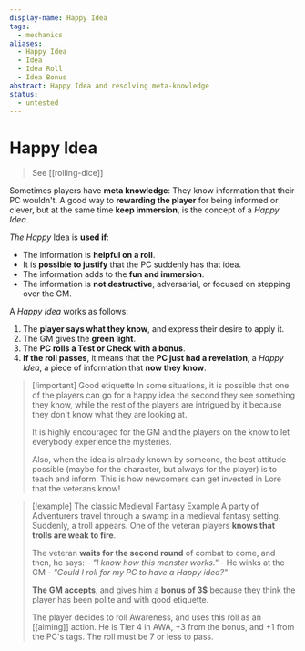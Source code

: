 ```yaml
---
display-name: Happy Idea
tags:
  - mechanics
aliases:
  - Happy Idea
  - Idea
  - Idea Roll
  - Idea Bonus
abstract: Happy Idea and resolving meta-knowledge
status:
  - untested
---
```

# Happy Idea
> See [[rolling-dice]]

Sometimes players have **meta knowledge**: They know information that their PC wouldn't. A good way to **rewarding the player** for being informed or clever, but at the same time **keep immersion**, is the concept of a *Happy Idea*.

*The Happy* Idea is **used if**:
- The information is **helpful on a roll**.
- It is **possible to justify** that the PC suddenly has that idea.
- The information adds to the **fun and immersion**.
- The information is **not destructive**, adversarial, or focused on stepping over the GM.

A *Happy Idea* works as follows:
1. The **player says what they know**, and express their desire to apply it.
2. The GM gives the **green light**.
3. The **PC rolls a Test or Check with a bonus**.
4. **If the roll passes**, it means that the **PC just had a revelation**, a *Happy Idea*, a piece of information that **now they know**.

> [!important] Good etiquette
> In some situations, it is possible that one of the players can go for a happy idea the second they see something they know, while the rest of the players are intrigued by it because they don't know what they are looking at.
> 
> It is highly encouraged for the GM and the players on the know to let everybody experience the mysteries.
> 
> Also, when the idea is already known by someone, the best attitude possible (maybe for the character, but always for the player) is to teach and inform. This is how newcomers can get invested in Lore that the veterans know!

> [!example] The classic Medieval Fantasy Example
> A party of Adventurers travel through a swamp in a medieval fantasy setting. Suddenly, a troll appears. One of the veteran players **knows that trolls are weak to fire**.
> 
> The veteran **waits for the second round** of combat to come, and then, he says:
> *- "I know how this monster works." -* He winks at the GM *- "Could I roll for my PC to have a Happy idea?"*
> 
> **The GM accepts**, and gives him a **bonus of 3$** because they think the player has been polite and with good etiquette.
> 
> The player decides to roll Awareness, and uses this roll as an [[aiming]] action. He is Tier 4 in AWA, +3 from the bonus, and +1 from the PC's tags. The roll must be 7 or less to pass.